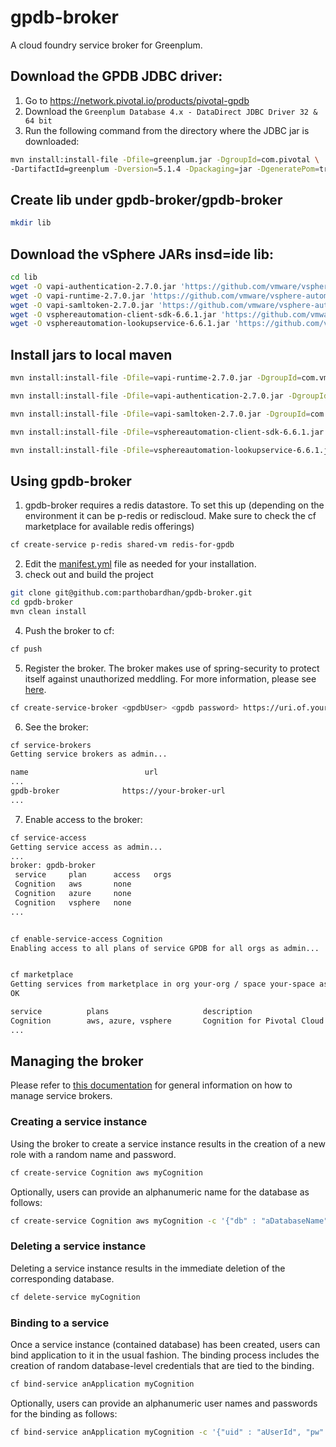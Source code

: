 # gpdb-broker
A cloud foundry service broker for Greenplum.

## Download the GPDB JDBC driver:
1. Go to https://network.pivotal.io/products/pivotal-gpdb
2. Download the `Greenplum Database 4.x - DataDirect JDBC Driver 32 & 64 bit`
3. Run the following command from the directory where the JDBC jar is downloaded:

  ```bash
  mvn install:install-file -Dfile=greenplum.jar -DgroupId=com.pivotal \ 
  -DartifactId=greenplum -Dversion=5.1.4 -Dpackaging=jar -DgeneratePom=true
  ```
## Create lib under gpdb-broker/gpdb-broker
  ```bash
  mkdir lib
  ```

## Download the vSphere JARs insd=ide lib:

  ```bash
  cd lib
  wget -O vapi-authentication-2.7.0.jar 'https://github.com/vmware/vsphere-automation-sdk-java/blob/master/lib/vapi-authentication-2.7.0.jar?raw=true'
  wget -O vapi-runtime-2.7.0.jar 'https://github.com/vmware/vsphere-automation-sdk-java/blob/master/lib/vapi-runtime-2.7.0.jar?raw=true'
  wget -O vapi-samltoken-2.7.0.jar 'https://github.com/vmware/vsphere-automation-sdk-java/blob/master/lib/vapi-samltoken-2.7.0.jar?raw=true'
  wget -O vsphereautomation-client-sdk-6.6.1.jar 'https://github.com/vmware/vsphere-automation-sdk-java/blob/master/lib/vsphereautomation-client-sdk-6.6.1.jar?raw=true'
  wget -O vsphereautomation-lookupservice-6.6.1.jar 'https://github.com/vmware/vsphere-automation-sdk-java/blob/master/lib/vsphereautomation-lookupservice-6.6.1.jar?raw=true'
  ```

## Install jars to local maven

  ```bash
  mvn install:install-file -Dfile=vapi-runtime-2.7.0.jar -DgroupId=com.vmware.vapi -DartifactId=vapi-runtime -Dversion=2.7.0 -Dpackaging=jar

  mvn install:install-file -Dfile=vapi-authentication-2.7.0.jar -DgroupId=com.vmware.vapi -DartifactId=vapi-authentication -Dversion=2.7.0 -Dpackaging=jar

  mvn install:install-file -Dfile=vapi-samltoken-2.7.0.jar -DgroupId=com.vmware.vapi -DartifactId=vapi-samltoken -Dversion=2.7.0 -Dpackaging=jar

  mvn install:install-file -Dfile=vsphereautomation-client-sdk-6.6.1.jar -DgroupId=com.vmware -DartifactId=vsphereautomation-client-sdk -Dversion=6.6.1 -Dpackaging=jar

  mvn install:install-file -Dfile=vsphereautomation-lookupservice-6.6.1.jar -DgroupId=com.vmware.vsphereautomation.lookup -DartifactId=vsphereautomation-lookupservice -Dversion=6.6.1 -Dpackaging=jar 
  ```

## Using gpdb-broker
1. gpdb-broker requires a redis datastore. To set this up (depending on the environment it can be p-redis or rediscloud. Make sure to check the cf marketplace for available redis offerings)
  ```bash
  cf create-service p-redis shared-vm redis-for-gpdb
  ```
2. Edit the [manifest.yml](https://github.com/kdunn-pivotal/gpdb-broker/blob/master/gpdb-broker/manifest.yml) file as needed for your installation.
1. check out and build the project
  ```bash
  git clone git@github.com:parthobardhan/gpdb-broker.git
  cd gpdb-broker
  mvn clean install  
  ```
4. Push the broker to cf:
  ```bash
  cf push
  ```
5. Register the broker. The broker makes use of spring-security to protect itself against unauthorized meddling. For more information, please see [here](https://github.com/cloudfoundry-community/spring-boot-cf-service-broker#security).
  ```bash
  cf create-service-broker <gpdbUser> <gpdb password> https://uri.of.your.broker.app
  ```
6. See the broker:
  ```bash
  cf service-brokers
  Getting service brokers as admin...
  
  name                          url
  ...
  gpdb-broker              https://your-broker-url
  ...
  ```
7. Enable access to the broker:
  ```bash
  cf service-access
  Getting service access as admin...
  ...
  broker: gpdb-broker
   service     plan      access   orgs
   Cognition   aws       none
   Cognition   azure     none
   Cognition   vsphere   none
  ...
  
  
  cf enable-service-access Cognition
  Enabling access to all plans of service GPDB for all orgs as admin...


  cf marketplace
  Getting services from marketplace in org your-org / space your-space as you...
  OK
  
  service          plans                     description
  Cognition        aws, azure, vsphere       Cognition for Pivotal Cloud Foundry
  ...
  ```
  
## Managing the broker
Please refer to [this documentation](https://docs.cloudfoundry.org/services/managing-service-brokers.html) for general information on how to manage service brokers.

### Creating a service instance
Using the broker to create a service instance results in the creation of a new role with a random name and password.
  ```bash
  cf create-service Cognition aws myCognition
  ```
Optionally, users can provide an alphanumeric name for the database as follows:
  ```bash
  cf create-service Cognition aws myCognition -c '{"db" : "aDatabaseName"}'
  ```
### Deleting a service instance
Deleting a service instance results in the immediate deletion of the corresponding database.
  ```bash
  cf delete-service myCognition
  ```
### Binding to a service
Once a service instance (contained database) has been created, users can bind application to it in the usual fashion. The binding process includes the creation of random database-level credentials that are tied to the binding.
  ```bash
  cf bind-service anApplication myCognition
  ```
Optionally, users can provide an alphanumeric user names and passwords for the binding as follows:
  ```bash
  cf bind-service anApplication myCognition -c '{"uid" : "aUserId", "pw" : "aValidGpdbPassword"}'
  ```
